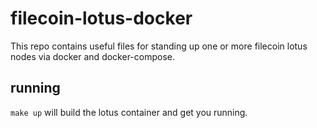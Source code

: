 # filecoin-lotus-docker

This repo contains useful files for standing up one or more filecoin lotus nodes via docker and docker-compose.

## running

`make up` will build the lotus container and get you running.
